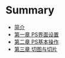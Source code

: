# Summary

* [简介](README.md)
* [第一章 PS界面设置](chapter1.md)
* [第二章 PS基本操作](第二章-ps基本操作.md)
* [第三章 切图与切片](第三章-切图与切片.md)

